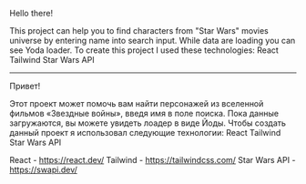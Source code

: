 Hello there!

This project can help you to find characters from "Star Wars" movies universe by entering name into search input. While data are loading you can see Yoda loader.
To create this project I used these technologies:
React
Tailwind 
Star Wars API

---------------------------------------------------------------------------------------------------------------
Привет!

Этот проект может помочь вам найти персонажей из вселенной фильмов «Звездные войны», введя имя в поле поиска. Пока данные загружаются, вы можете увидеть лоадер в виде Йоды.
Чтобы создать данный проект я использовал следующие технологии:
React
Tailwind 
Star Wars API

React - https://react.dev/
Tailwind - https://tailwindcss.com/
Star Wars API - https://swapi.dev/

